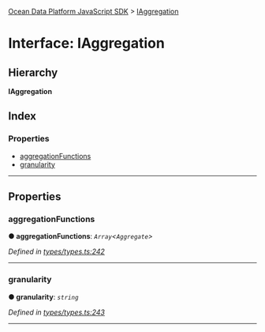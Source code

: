 [Ocean Data Platform JavaScript SDK](../README.md) > [IAggregation](../interfaces/iaggregation.md)

# Interface: IAggregation

## Hierarchy

**IAggregation**

## Index

### Properties

* [aggregationFunctions](iaggregation.md#aggregationfunctions)
* [granularity](iaggregation.md#granularity)

---

## Properties

<a id="aggregationfunctions"></a>

###  aggregationFunctions

**● aggregationFunctions**: *`Array`<`Aggregate`>*

*Defined in [types/types.ts:242](https://github.com/C4IROcean/ODP-sdk-js/blob/4911c12/source/types/types.ts#L242)*

___
<a id="granularity"></a>

###  granularity

**● granularity**: *`string`*

*Defined in [types/types.ts:243](https://github.com/C4IROcean/ODP-sdk-js/blob/4911c12/source/types/types.ts#L243)*

___

